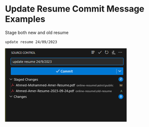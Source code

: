 # Update Resume Commit Message Examples

Stage both new and old resume

```
update resume 24/09/2023
```

![Alt text](udate-resume-commit-meassage.png)
